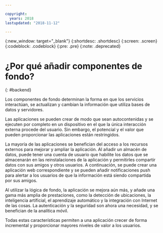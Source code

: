 ```yaml
---

copyright:
  years: 2018
lastupdated: "2018-11-12"

---
```

{:new_window: target="_blank"}
{:shortdesc: .shortdesc}
{:screen: .screen}
{:codeblock: .codeblock}
{:pre: .pre}
{:note: .deprecated}

# ¿Por qué añadir componentes de fondo?
{: #backend}

Los componentes de fondo determinan la forma en que los servicios interactúan, se actualizan y cambian la información que utiliza bases de datos y servidores.

Las aplicaciones se pueden crear de modo que sean autocontenidas y se ejecuten por completo en un dispositivo en el que la única interacción externa procede del usuario. Sin embargo, el potencial y el valor que pueden proporcionar las aplicaciones están restringidos.

La mayoría de las aplicaciones se benefician del acceso a los recursos externos para mejorar y ampliar la aplicación. Al añadir un almacén de datos, puede tener una cuenta de usuario que habilite los datos que se almacenarán en las reinstalaciones de la aplicación y permitirles compartir datos con sus amigos y otros usuarios. A continuación, se puede crear una aplicación web correspondiente y se pueden añadir notificaciones push para alertar a los usuarios de que la información está siendo compartida por sus amigos.

Al utilizar la lógica de fondo, la aplicación se mejora aún más, y añade una gama más amplia de prestaciones, como la detección de ubicaciones, la inteligencia artificial, el aprendizaje automático y la integración con Internet de las cosas. La autenticación y la seguridad son ahora una necesidad, y se benefician de la analítica móvil.

Todas estas características permiten a una aplicación crecer de forma incremental y proporcionar mayores niveles de valor a los usuarios.
